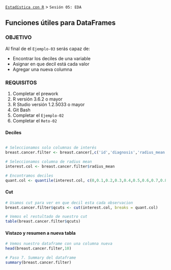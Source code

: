 [`Estadística con R`](../Readme.md) > `Sesión 05: EDA` 

## Funciones útiles para DataFrames

### OBJETIVO

Al final de el `Ejemplo-03` serás capaz de:
- Encontrar los deciles de una variable
- Asignar en que decil está cada valor
- Agregar una nueva columna

### REQUISITOS

1. Completar el prework
2. R versión 3.6.2 o mayor
3. R Studio versión 1.2.5033 o mayor 
4. Git Bash
5. Completar el `Ejemplo-02` 
6. Completar el `Reto-02`

#### Deciles

```r

# Seleccionamos solo columnas de interés
breast.cancer.filter <- breast.cancer[,c('id','diagnosis','radius_mean')]

# Seleccionamos columna de radius mean
interest.col <- breast.cancer.filter$radius_mean

# Encontramos deciles
quant.col <- quantile(interest.col, c(0,0.1,0.2,0.3,0.4,0.5,0.6,0.7,0.8,0.9,1))
```

#### Cut

```r
# Usamos cut para ver en que decil esta cada observacion
breast.cancer.filter$qcuts <- cut(interest.col, breaks = quant.col)

# Vemos el restultado de nuestro cut
table(breast.cancer.filter$qcuts)

```

#### Vistazo y resumen a nueva tabla

```r
# Vemos nuestro dataframe con una columna nueva
head(breast.cancer.filter,10)

# Paso 7. Summary del dataframe
summary(breast.cancer.filter)

```
